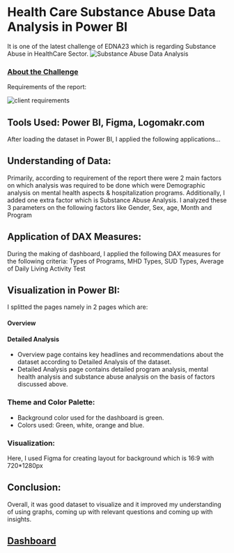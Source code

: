 # Health Care Substance Abuse Data Analysis in Power BI
It is one of the latest challenge of EDNA23 which is regarding Substance Abuse in HealthCare Sector.
![Substance Abuse Data Analysis](https://user-images.githubusercontent.com/72240938/192832661-9a1dd01a-a631-4cfe-9042-80111d98b55c.jpg)

### [About the Challenge](https://forum.enterprisedna.co/t/challenge-23-health-substance-abuse-report-analysis/28873)

Requirements of the report:

![client requirements](https://user-images.githubusercontent.com/72240938/192832804-cb4cff76-66f0-47a5-95e2-03914a85323b.png)

## Tools Used: Power BI, Figma, Logomakr.com

After loading the dataset in Power BI, I applied the following applications...

## Understanding of Data:
Primarily, according to requirement of the report there were 2 main factors on which analysis was required to be done which were Demographic analysis on mental
health aspects & hospitalization programs.
Additionally, I added one extra factor which is Substance Abuse Analysis.
I analyzed these 3 parameters on the following factors like Gender, Sex, age, Month and Program

## Application of DAX Measures:
During the making of dashboard, I applied the following DAX measures for the following criteria:
Types of Programs, MHD Types, SUD Types, Average of Daily Living Activity Test

## Visualization in Power BI:
I splitted the pages namely in 2 pages which are:
#### Overview  
#### Detailed Analysis
* Overview page contains key headlines and recommendations about the dataset according to Detailed Analysis of the dataset.
* Detailed Analysis page contains detailed program analysis, mental health analysis and substance abuse analysis on the basis of factors discussed above.

### Theme and Color Palette:
* Background color used for the dashboard is green.
* Colors used: Green, white, orange and blue.

### Visualization:
Here, I used Figma for creating layout for background which is 16:9 with 720*1280px

## Conclusion:
Overall, it was good dataset to visualize and it improved my understanding of using graphs, coming up with relevant questions and coming up with insights.

## [Dashboard](https://app.powerbi.com/view?r=eyJrIjoiMTNiZTgwNGQtYzgxNi00ZmU3LTliOTUtOWU0NDUwZjA2NTA1IiwidCI6ImQ3MzA2Mjg2LTllYTUtNDUyNi05N2FjLTJmMzg2MzAwODY4MCJ9&pageName=ReportSection015dfb0948f112ce6dc1)









